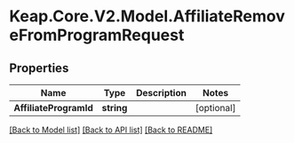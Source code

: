 # Keap.Core.V2.Model.AffiliateRemoveFromProgramRequest

## Properties

Name | Type | Description | Notes
------------ | ------------- | ------------- | -------------
**AffiliateProgramId** | **string** |  | [optional] 

[[Back to Model list]](../README.md#documentation-for-models) [[Back to API list]](../README.md#documentation-for-api-endpoints) [[Back to README]](../README.md)

